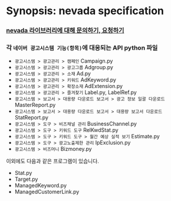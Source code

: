 # Synopsis: nevada specification

### [nevada 라이브러리에 대해 문의하기, 요청하기](https://github.com/taegyumin/python_nevada/issues) <br>

### 각 `네이버 광고시스템 기능(항목)`에 대응되는 API python 파일

- `광고시스템 > 광고관리 > 캠페인` Campaign.py <br>
- `광고시스템 > 광고관리 > 광고그룹` Adgroup.py <br>
- `광고시스템 > 광고관리 > 소재` Ad.py <br>
- `광고시스템 > 광고관리 > 키워드` AdKeyword.py <br>
- `광고시스템 > 광고관리 > 확장소재` AdExtension.py <br>
- `광고시스템 > 광고관리 > 즐겨찾기` Label.py, LabelRef.py <br>
- `광고시스템 > 보고서 > 대용량 다운로드 보고서 > 광고 정보 일괄 다운로드` MasterReport.py <br>
- `광고시스템 > 보고서 > 대용량 다운로드 보고서 > 대용량 보고서 다운로드` StatReport.py <br>
- `광고시스템 > 도구 > 비즈채널 관리` BusinessChannel.py <br>
- `광고시스템 > 도구 > 키워드 도구` RelKwdStat.py <br>
- `광고시스템 > 도구 > 키워드 도구 > 월간 예상 실적 보기` Estimate.py
- `광고시스템 > 도구 > 광고노출제한 관리` IpExclusion.py
- `광고시스템 > 비즈머니` Bizmoney.py <br>

이외에도 다음과 같은 프로그램이 있습니다. <br>
- Stat.py <br>
- Target.py <br>
- ManagedKeyword.py <br>
- ManagedCustomerLink.py <br>
